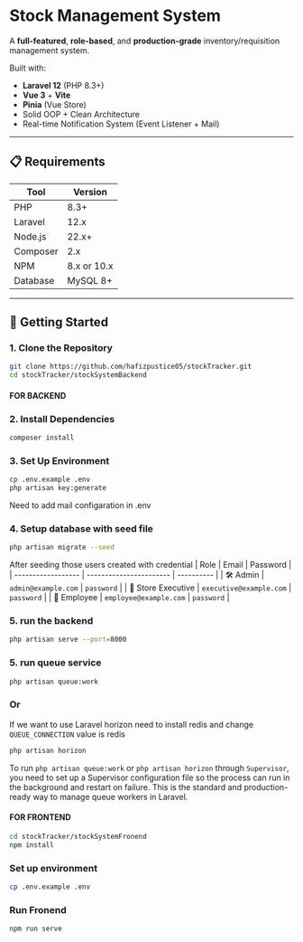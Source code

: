 # Stock Management System

A **full-featured**, **role-based**, and **production-grade** inventory/requisition management system.

Built with:

- **Laravel 12** (PHP 8.3+)
- **Vue 3** + **Vite**
- **Pinia** (Vue Store)
- Solid OOP + Clean Architecture
- Real-time Notification System (Event Listener + Mail)

---

## 📋 Requirements

| Tool     | Version     |
| -------- | ----------- |
| PHP      | 8.3+        |
| Laravel  | 12.x        |
| Node.js  | 22.x+       |
| Composer | 2.x         |
| NPM      | 8.x or 10.x |
| Database | MySQL 8+    |

---

## 🚀 Getting Started

### 1. Clone the Repository

```bash
git clone https://github.com/hafizpustice05/stockTracker.git
cd stockTracker/stockSystemBackend
```

#### FOR BACKEND

### 2. Install Dependencies

```bash
composer install
```

### 3. Set Up Environment

```bash
cp .env.example .env
php artisan key:generate

```

Need to add mail configaration in .env

### 4. Setup database with seed file

```bash
php artisan migrate --seed

```

After seeding those users created with credential
| Role | Email | Password |
| ------------------ | ----------------------- | ---------- |
| 🛠 Admin | `admin@example.com` | `password` |
| 🏬 Store Executive | `executive@example.com` | `password` |
| 👤 Employee | `employee@example.com` | `password` |

### 5. run the backend

```bash
php artisan serve --port=8000

```

### 5. run queue service

```bash
php artisan queue:work
```

### Or

If we want to use Laravel horizon need to install redis and change `QUEUE_CONNECTION` value is redis

```bash
php artisan horizon

```

To run `php artisan queue:work` or `php artisan horizon` through `Supervisor`, you need to set up a Supervisor configuration file so the process can run in the background and restart on failure. This is the standard and production-ready way to manage queue workers in Laravel.

#### FOR FRONTEND

```bash
cd stockTracker/stockSystemFronend
npm install
```

### Set up environment

```bash
cp .env.example .env
```

### Run Fronend

```bash
npm run serve
```
